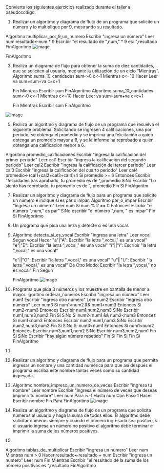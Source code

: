 
Convierte los siguientes ejercicios realizado durante el taller a pseudocodigo.

1. Realizar un algoritmo y diagrama de flujo de un programa que solicite un número y lo multiplique por 9, mostrando su resultado.

Algoritmo multiplicar_por_9_un_numero
	Escribir "ingresa un número"
	Leer num
	resultado<-num * 9
	Escribir "el resultado de ",num," * 9 es: ",resultado
	FinAlgoritmo
	![image](https://user-images.githubusercontent.com/101481278/161452979-b98fd86e-b01b-4c8e-9ece-d137e861a2ef.png)

	
FinAlgoritmo

3. Realiza un diagrama de flujo para obtener la suma de diez cantidades, que se soliciten al usuario, mediante la utilización de un ciclo “Mientras”. 
Algoritmo suma_10_cantidades
	sum<-0
	c<-1
	Mientras c<=10 Hacer
	Leer va
	sum=sum+va
	c=c+1

	
	Fin Mientras
	Escribir sum
	FinAlgoritmo
Algoritmo suma_10_cantidades
	sum<-0
	c<-1
	Mientras c<=10 Hacer
	Leer va
	sum=sum+va
	c=c+1

	
	Fin Mientras
	Escribir sum
	FinAlgoritmo

![image](https://user-images.githubusercontent.com/101481278/161453048-69ab41f5-ae01-4327-a021-7c468d5789d0.png)

	

	

5. Realiza un algoritmo y diagrama de flujo de un programa que resuelva el sigueinte problema: Solicitando se ingresen 4 calificaciones, una por periodo, se obtenga el promedio y se imprima una felicitación a quien obtenga un promedio mayor a 6, y se le informe ha reprobado a quien obtenga una calificacion menor a 6.

Algoritmo promedio_calificaciones
Escribir "ingresa la calificación del primer periodo"
Leer cal1
Escribir "ingresa la calificación del segundo periodo"
Leer cal2
Escribir "ingresa la calificación del tercer periodo"
Leer cal3
Escribir "ingresa la calificación del cuarto periodo"
Leer cal4
promedio<-(cal1+cal2+cal3+cal4)/4
Si promedio >= 6 Entonces
Escribir "felicidades has aprobado, tu promedio es de ",promedio
SiNo
Escribir "Lo siento has reprobado, tu promedio es de ", promedio
Fin Si
FinAlgoritm


7. Realizar un algoritmo y diagrama de flujo para un programa que solicite un número e indique si es par o impar.
Algoritmo par_o_impar
	Escribir "ingresa un número"
	Leer num
	Si num % 2 == 0 Entonces
	escribir "el número ",num," es par"
	SiNo
	escribir "el número ",num, " es impar"
	Fin Si
	FinAlgoritmo

9. Un programa que pida una letra y detecte si es una vocal.
10. Algoritmo detecta_si_es_vocal
	Escribir "ingresa una letra"
	Leer vocal
	Segun vocal Hacer
	"a"|"A":
	Escribir "la letra ",vocal," es una vocal"
	"e"|"E":
	Escribir "la letra ",vocal," es una vocal"
	"i"||"i":
	Escribir "la letra ",vocal," es una vocal"

	
	"o"||"O":
	Escribir "la letra ",vocal," es una vocal"
	"u"||"U":
	Escribir "la letra ",vocal," es una vocal"
	De Otro Modo:
	Escribir "la letra ",vocal," no es vocal"
	Fin Segun
	
	FinAlgoritmo
	![image](https://user-images.githubusercontent.com/101481278/161453267-bbb53a93-9cca-453c-b9d8-6fc49537a670.png)


11. Programa que pida 3 números y los muestre en pantalla de menor a mayor.
lgoritmo orderar_numeros
	Escribir "ingresa un número"
	Leer num1
	Escribir "ingresa otro número"
	Leer num2
	Escribir "ingresa otro número"
	Leer num3
	Si num1<num2 && num1<num3 Entonces
	Si num2<num3 Entonces
	Escribir num1,num2,num3
	SiNo
	Escribir num1,num3,num2
	Fin Si
	SiNo
	Si num2<num1 && num2<num3 Entonces
	Si num1<num3 Entonces
	Escribir num2,num1,num3
	SiNo
	Escribir num2,num3,num2
	Fin Si
	SiNo
	Si num3<num1 Entonces
	Si num1<num2 Entonces
	Escribir num3,num1,num2
	SiNo
	Escribir num3,num2,num1
	Fin Si
	SiNo
	Escribir "hay algún número repetido"
	Fin Si
	Fin Si
	Fin Si
		FinAlgoritmo


13. 
14. Realizar un algoritmo y diagrama de flujo para un programa que permita ingresar un nombre y una cantidad numérica para que así después el programa escriba este nombre tantas veces como su cantidad ingresada.
15. Algoritmo nombre_impreso_un_numero_de_veces
	Escribir "ingresa tu nombre"
	Leer nombre
	Escribir "ingresa el número de veces que deseas imprimir tu nombre"
	Leer num
	Para i<-1 Hasta num Con Paso 1 Hacer
	Escribir nombre
	Fin Para
	FinAlgoritmo
	![image](https://user-images.githubusercontent.com/101481278/161453374-2eda7c02-3e44-4379-9eaa-e19f738866c0.png)

	
15. Realiza un algoritmo y diagrama de flujo de un programa que solicita números al usuario y haga la suma de todos ellos. El algoritmo debe solicitar números siempre y cuando el número ingresado sea positivo, si el usuario ingresa un número no positivo el algoritmo debe terminar e imprimir la suma de los números positivos.
16. 
Algoritmo tablas_de_multiplicar
	Escribir "ingresa un numero"
	Leer num
	Mientras num > 0 Hacer
	resultado<-resultado + num
	Escribir "ingresa un numero"
	Leer num
	Fin Mientras
	Escribir "el resultado de la suma de los número positivos es ",resultado
	FinAlgoritmo
